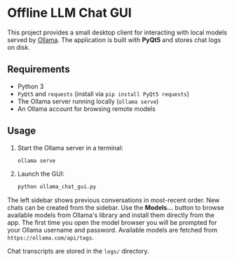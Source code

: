 # Offline LLM Chat GUI

This project provides a small desktop client for interacting with local models served by [Ollama](https://ollama.ai/).  The application is built with **PyQt5** and stores chat logs on disk.

## Requirements

- Python 3
- `PyQt5` and `requests` (install via `pip install PyQt5 requests`)
- The Ollama server running locally (`ollama serve`)
- An Ollama account for browsing remote models

## Usage

1. Start the Ollama server in a terminal:

   ```bash
   ollama serve
   ```

2. Launch the GUI:

   ```bash
   python ollama_chat_gui.py
   ```

The left sidebar shows previous conversations in most-recent order.  New chats can be created from the sidebar.  Use the **Models...** button to browse available models from Ollama's library and install them directly from the app. The first time you open the model browser you will be prompted for your Ollama username and password. Available models are fetched from `https://ollama.com/api/tags`.

Chat transcripts are stored in the `logs/` directory.
